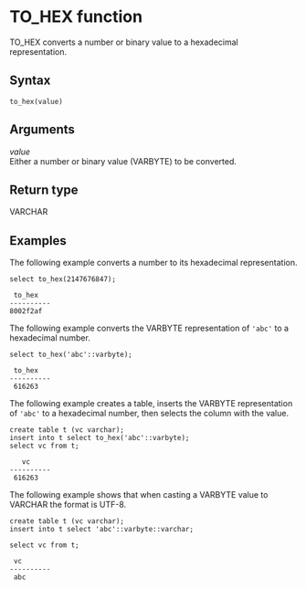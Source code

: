 # TO\_HEX function<a name="r_TO_HEX"></a>

TO\_HEX converts a number or binary value to a hexadecimal representation\. 

## Syntax<a name="r_TO_HEX-synopsis"></a>

```
to_hex(value)
```

## Arguments<a name="r_TO_HEX-arguments"></a>

 *value*   
Either a number or binary value \(VARBYTE\) to be converted\. 

## Return type<a name="r_TO_HEX-return-type"></a>

VARCHAR

## Examples<a name="r_TO_HEX-examples"></a>

The following example converts a number to its hexadecimal representation\. 

```
select to_hex(2147676847);
               
 to_hex
----------
8002f2af
```

The following example converts the VARBYTE representation of `'abc'` to a hexadecimal number\. 

```
select to_hex('abc'::varbyte);
               
 to_hex
----------
 616263
```

The following example creates a table, inserts the VARBYTE representation of `'abc'` to a hexadecimal number, then selects the column with the value\.

```
create table t (vc varchar);
insert into t select to_hex('abc'::varbyte);
select vc from t;
 
   vc
----------
 616263
```

The following example shows that when casting a VARBYTE value to VARCHAR the format is UTF\-8\.

```
create table t (vc varchar);
insert into t select 'abc'::varbyte::varchar;

select vc from t;

 vc
----------
 abc
```
